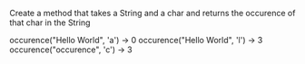 Create a method that takes a String and a char and returns the occurence of that char in the String

occurence("Hello World", 'a') -> 0
occurence("Hello World", 'l') -> 3
occurence("occurence", 'c') -> 3